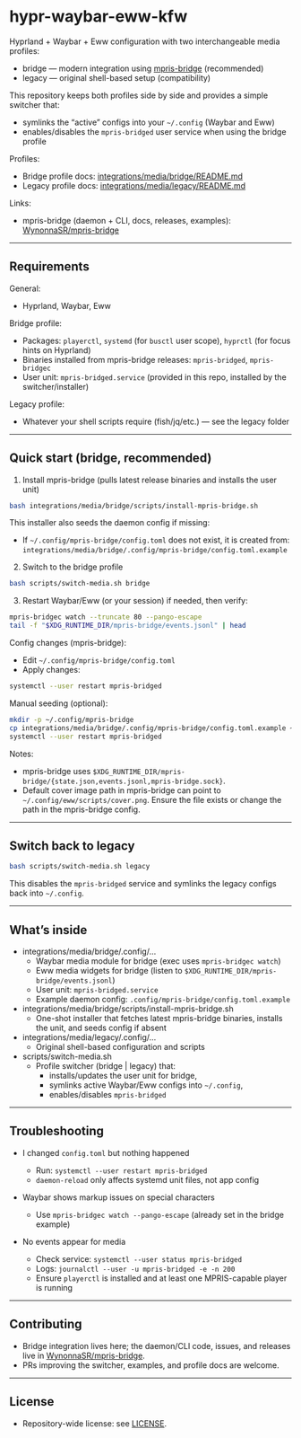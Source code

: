 # hypr-waybar-eww-kfw

Hyprland + Waybar + Eww configuration with two interchangeable media profiles:
- bridge — modern integration using [mpris-bridge](https://github.com/WynonnaSR/mpris-bridge) (recommended)
- legacy — original shell-based setup (compatibility)

This repository keeps both profiles side by side and provides a simple switcher that:
- symlinks the “active” configs into your `~/.config` (Waybar and Eww)
- enables/disables the `mpris-bridged` user service when using the bridge profile

Profiles:
- Bridge profile docs: [integrations/media/bridge/README.md](integrations/media/bridge/README.md)
- Legacy profile docs: [integrations/media/legacy/README.md](integrations/media/legacy/README.md)

Links:
- mpris-bridge (daemon + CLI, docs, releases, examples): [WynonnaSR/mpris-bridge](https://github.com/WynonnaSR/mpris-bridge)

---

## Requirements

General:
- Hyprland, Waybar, Eww

Bridge profile:
- Packages: `playerctl`, `systemd` (for `busctl` user scope), `hyprctl` (for focus hints on Hyprland)
- Binaries installed from mpris-bridge releases: `mpris-bridged`, `mpris-bridgec`
- User unit: `mpris-bridged.service` (provided in this repo, installed by the switcher/installer)

Legacy profile:
- Whatever your shell scripts require (fish/jq/etc.) — see the legacy folder

---

## Quick start (bridge, recommended)

1) Install mpris-bridge (pulls latest release binaries and installs the user unit)
```bash
bash integrations/media/bridge/scripts/install-mpris-bridge.sh
```
This installer also seeds the daemon config if missing:
- If `~/.config/mpris-bridge/config.toml` does not exist, it is created from:
  `integrations/media/bridge/.config/mpris-bridge/config.toml.example`

2) Switch to the bridge profile
```bash
bash scripts/switch-media.sh bridge
```

3) Restart Waybar/Eww (or your session) if needed, then verify:
```bash
mpris-bridgec watch --truncate 80 --pango-escape
tail -f "$XDG_RUNTIME_DIR/mpris-bridge/events.jsonl" | head
```

Config changes (mpris-bridge):
- Edit `~/.config/mpris-bridge/config.toml`
- Apply changes:
```bash
systemctl --user restart mpris-bridged
```

Manual seeding (optional):
```bash
mkdir -p ~/.config/mpris-bridge
cp integrations/media/bridge/.config/mpris-bridge/config.toml.example ~/.config/mpris-bridge/config.toml
systemctl --user restart mpris-bridged
```

Notes:
- mpris-bridge uses `$XDG_RUNTIME_DIR/mpris-bridge/{state.json,events.jsonl,mpris-bridge.sock}`.
- Default cover image path in mpris-bridge can point to `~/.config/eww/scripts/cover.png`. Ensure the file exists or change the path in the mpris-bridge config.

---

## Switch back to legacy

```bash
bash scripts/switch-media.sh legacy
```

This disables the `mpris-bridged` service and symlinks the legacy configs back into `~/.config`.

---

## What’s inside

- integrations/media/bridge/.config/…
  - Waybar media module for bridge (exec uses `mpris-bridgec watch`)
  - Eww media widgets for bridge (listen to `$XDG_RUNTIME_DIR/mpris-bridge/events.jsonl`)
  - User unit: `mpris-bridged.service`
  - Example daemon config: `.config/mpris-bridge/config.toml.example`
- integrations/media/bridge/scripts/install-mpris-bridge.sh
  - One-shot installer that fetches latest mpris-bridge binaries, installs the unit, and seeds config if absent
- integrations/media/legacy/.config/…
  - Original shell-based configuration and scripts
- scripts/switch-media.sh
  - Profile switcher (bridge | legacy) that:
    - installs/updates the user unit for bridge,
    - symlinks active Waybar/Eww configs into `~/.config`,
    - enables/disables `mpris-bridged`

---

## Troubleshooting

- I changed `config.toml` but nothing happened
  - Run: `systemctl --user restart mpris-bridged`
  - `daemon-reload` only affects systemd unit files, not app config

- Waybar shows markup issues on special characters
  - Use `mpris-bridgec watch --pango-escape` (already set in the bridge example)

- No events appear for media
  - Check service: `systemctl --user status mpris-bridged`
  - Logs: `journalctl --user -u mpris-bridged -e -n 200`
  - Ensure `playerctl` is installed and at least one MPRIS-capable player is running

---

## Contributing

- Bridge integration lives here; the daemon/CLI code, issues, and releases live in [WynonnaSR/mpris-bridge](https://github.com/WynonnaSR/mpris-bridge).
- PRs improving the switcher, examples, and profile docs are welcome.

---

## License

- Repository-wide license: see [LICENSE](./LICENSE).